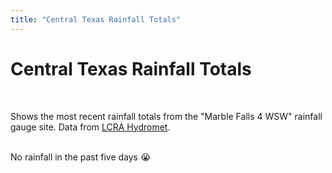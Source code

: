 ```yaml
---
title: "Central Texas Rainfall Totals"
---
```


<link rel="stylesheet" type="text/css" href="/css/rainfall-totals.css">
<script src="/js/rainfall-totals.js"></script>

<div id="app">
  <div class="container">
    <div class="row">
      <div class="col-lg-12 text-center">
        <h1 class="mt-5">Central Texas Rainfall Totals</h1>
        <br>
        <p class="lead">
          Shows the most recent rainfall totals from the "Marble Falls 4 WSW" rainfall gauge site.
          Data from <a href="https://hydromet.lcra.org/">LCRA Hydromet</a>.
        </p>
        <br>
        <div class="alert alert-warning text-center" role="alert" class="mx-auto" v-if="five_day_total === 0" v-cloak-hide>
          No rainfall in the past five days 😭
        </div>
        <br>
        <div><canvas id="myChart"></canvas></div>
      </div>
    </div>
  </div>
</div>
